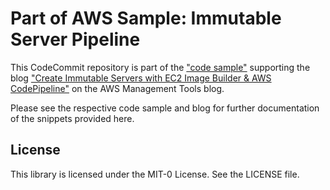 # Part of AWS Sample: Immutable Server Pipeline

This CodeCommit repository is part of the ["code sample"](https://to-do-place-link-here) supporting the blog ["Create Immutable Servers with EC2 Image Builder & AWS CodePipeline"](https://to-do-place-link-here) on the AWS Management Tools blog.

Please see the respective code sample and blog for further documentation of the snippets provided here.

## License

This library is licensed under the MIT-0 License. See the LICENSE file.